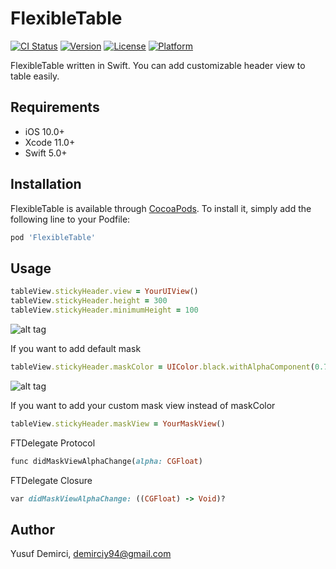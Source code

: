 # FlexibleTable

[![CI Status](https://img.shields.io/travis/demirciy/FlexibleTable.svg?style=flat)](https://travis-ci.com/demirciy/FlexibleTable)
[![Version](https://img.shields.io/cocoapods/v/FlexibleTable.svg?style=flat)](https://cocoapods.org/pods/FlexibleTable)
[![License](https://img.shields.io/cocoapods/l/FlexibleTable.svg?style=flat)](https://cocoapods.org/pods/FlexibleTable)
[![Platform](https://img.shields.io/cocoapods/p/FlexibleTable.svg?style=flat)](https://cocoapods.org/pods/FlexibleTable)

FlexibleTable written in Swift. You can add customizable header view to table easily.

## Requirements

- iOS 10.0+
- Xcode 11.0+
- Swift 5.0+

## Installation

FlexibleTable is available through [CocoaPods](https://cocoapods.org). To install
it, simply add the following line to your Podfile:

```ruby
pod 'FlexibleTable'
```

## Usage

```ruby
tableView.stickyHeader.view = YourUIView()
tableView.stickyHeader.height = 300
tableView.stickyHeader.minimumHeight = 100
```
![alt tag](https://media.giphy.com/media/lnaItG2BLVb7GHqcb6/giphy.gif)

If you want to add default mask
```ruby
tableView.stickyHeader.maskColor = UIColor.black.withAlphaComponent(0.7)
```
![alt tag](https://media.giphy.com/media/hQho07szThczKB1AgC/giphy.gif)

If you want to add your custom mask view instead of maskColor
```ruby
tableView.stickyHeader.maskView = YourMaskView()
```

FTDelegate Protocol
```ruby
func didMaskViewAlphaChange(alpha: CGFloat)
```

FTDelegate Closure
```ruby
var didMaskViewAlphaChange: ((CGFloat) -> Void)?
```

## Author

Yusuf Demirci, demirciy94@gmail.com
